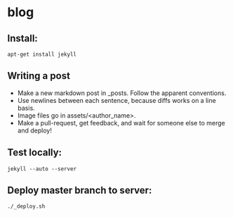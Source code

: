 # blog

## Install: 

    apt-get install jekyll


## Writing a post

* Make a new markdown post in \_posts. Follow the apparent conventions.
* Use newlines between each sentence, because diffs works on a line basis.
* Image files go in assets/&lt;author\_name&gt;.
* Make a pull-request, get feedback, and wait for someone else to merge and deploy!


## Test locally:

    jekyll --auto --server

## Deploy master branch to server:
    
    ./_deploy.sh
